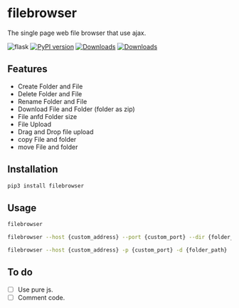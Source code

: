 # filebrowser

The single page web file browser that use ajax.

 ![flask](https://img.shields.io/badge/flask-≤2.0-green.svg)
 [![PyPI version](https://badge.fury.io/py/filebrowser.svg)](https://pypi.org/project/filebrowser/)
 [![Downloads](https://pepy.tech/badge/filebrowser/month)](https://pepy.tech/project/filebrowser)
 [![Downloads](https://static.pepy.tech/personalized-badge/filebrowser?period=total&units=international_system&left_color=green&right_color=blue&left_text=Total%20Downloads)](https://pepy.tech/project/filebrowser)

## Features

* Create Folder and File
* Delete Folder and File
* Rename Folder and File
* Download File and Folder (folder as zip)
* File anfd Folder size
* File Upload
* Drag and Drop file upload
* copy File and folder
* move File and folder

## Installation

```sh
pip3 install filebrowser
```

## Usage

```sh
filebrowser

filebrowser --host {custom_address} --port {custom_port} --dir {folder_path}

filebrowser --host {custom_address} -p {custom_port} -d {folder_path}
```

## To do
- [ ] Use pure js.
- [ ] Comment code.